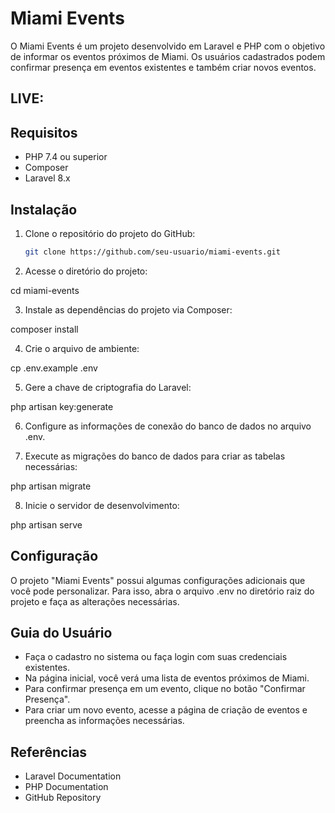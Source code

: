 # Miami Events

O Miami Events é um projeto desenvolvido em Laravel e PHP com o objetivo de informar os eventos próximos de Miami. Os usuários cadastrados podem confirmar presença em eventos existentes e também criar novos eventos.

## LIVE: 

## Requisitos

- PHP 7.4 ou superior
- Composer
- Laravel 8.x

## Instalação

1. Clone o repositório do projeto do GitHub:

   ```bash
   git clone https://github.com/seu-usuario/miami-events.git
   
2. Acesse o diretório do projeto:

cd miami-events

3. Instale as dependências do projeto via Composer:

composer install

4. Crie o arquivo de ambiente:

cp .env.example .env

5. Gere a chave de criptografia do Laravel:

php artisan key:generate

6. Configure as informações de conexão do banco de dados no arquivo .env.

7. Execute as migrações do banco de dados para criar as tabelas necessárias:

php artisan migrate

8. Inicie o servidor de desenvolvimento:

php artisan serve


## Configuração

O projeto "Miami Events" possui algumas configurações adicionais que você pode personalizar. Para isso, abra o arquivo .env no diretório raiz do projeto e faça as alterações necessárias.

## Guia do Usuário

- Faça o cadastro no sistema ou faça login com suas credenciais existentes.
- Na página inicial, você verá uma lista de eventos próximos de Miami.
- Para confirmar presença em um evento, clique no botão "Confirmar Presença".
- Para criar um novo evento, acesse a página de criação de eventos e preencha as informações necessárias.

## Referências

- Laravel Documentation
- PHP Documentation
- GitHub Repository



